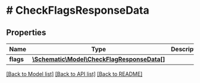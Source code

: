 # # CheckFlagsResponseData

## Properties

Name | Type | Description | Notes
------------ | ------------- | ------------- | -------------
**flags** | [**\Schematic\Model\CheckFlagResponseData[]**](CheckFlagResponseData.md) |  |

[[Back to Model list]](../../README.md#models) [[Back to API list]](../../README.md#endpoints) [[Back to README]](../../README.md)
